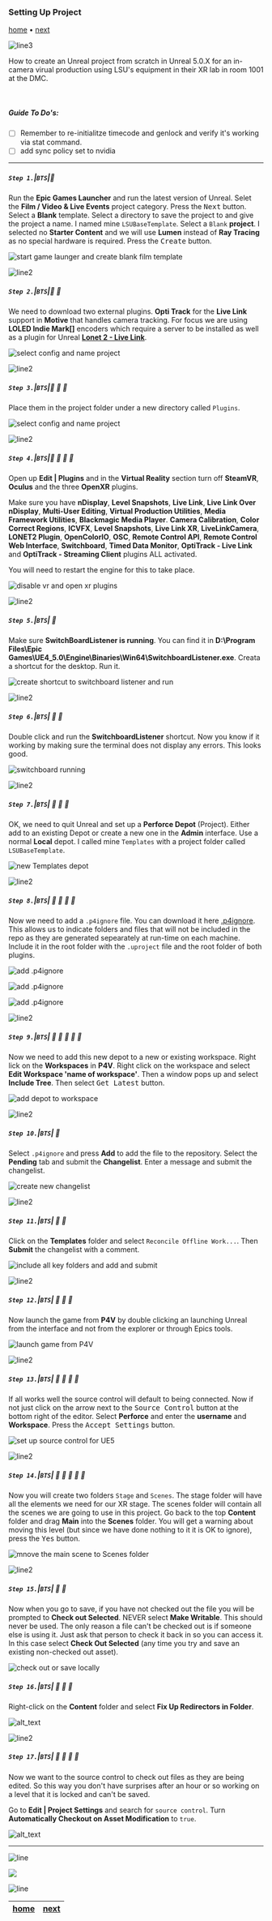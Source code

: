 ### Setting Up Project

[home](../README.md#user-content-gms2-background-tiles--sprites---table-of-contents) • [next](../ndisplay5-config/README.md#user-content-ndisplay-config)</sub>

![line3](../images/line3.png)

How to create an Unreal project from scratch in Unreal 5.0.X for an in-camera virual production using LSU's equipment in their XR lab in room 1001 at the DMC.

<br>

##### Guide To Do's:
- [ ] Remember to re-initialitze timecode and genlock and verify it's working via stat command.
- [ ] add sync policy set to nvidia

---

##### `Step 1.`\|`BTS`|:small_blue_diamond:

Run the **Epic Games Launcher** and run the latest version of Unreal. Selet the **Film / Video & Live Events** project category.  Press the <kbd>Next</kbd> button. Select a **Blank** template. Select a directory to save the project to and give the project a name. I named mine `LSUBaseTemplate`.  Select a `Blank` **project**. I selected no **Starter Content** and we will use **Lumen** instead of **Ray Tracing** as no special hardware is required. Press the <kbd>Create</kbd> button. 

![start game launger and create blank film template](images/SelectNewProject.png)

![line2](../images/line2.png)

##### `Step 2.`\|`BTS`|:small_blue_diamond: :small_blue_diamond: 

We need to download two external plugins. **Opti Track** for the **Live Link** support in **Motive** that handles camera tracking. For focus we are using **LOLED Indie Mark[]** encoders which require a server to be installed as well as a plugin for Unreal **[Lonet 2 - Live Link](https://loledvirtual.com/documentation/software-downloads/files)**.

![select config and name project](images/twoExternalPlugins.png)

![line2](../images/line2.png)

##### `Step 3.`\|`BTS`|:small_blue_diamond: :small_blue_diamond: :small_blue_diamond:

Place them in the project folder under a new directory called `Plugins`.

![select config and name project](images/externalPlugins.png)


![line2](../images/line2.png)

##### `Step 4.`\|`BTS`|:small_blue_diamond: :small_blue_diamond: :small_blue_diamond: :small_blue_diamond:

Open up **Edit | Plugins** and in the **Virtual Reality** section turn off **SteamVR**, **Oculus** and the three **OpenXR** plugins.  

Make sure you have **nDisplay**, **Level Snapshots**, **Live Link**, **Live Link Over nDisplay**, **Multi-User Editing**, **Virtual Production Utilities**, **Media Framework Utilities**, **Blackmagic Media Player**. **Camera Calibration**, **Color Correct Regions**, **ICVFX**, **Level Snapshots**, **Live Link XR**, **LiveLinkCamera**, **LONET2 Plugin**, **OpenColorIO**, **OSC**, **Remote Control API**, **Remote Control Web Interface**, **Switchboard**, **Timed Data Monitor**, **OptiTrack - Live Link** and **OptiTrack - Streaming Client** plugins ALL activated.

You will need to restart the engine for this to take place.

![disable vr and open xr plugins](images/undoPlugins.png)

![line2](../images/line2.png)

##### `Step 5.`\|`BTS`| :small_orange_diamond:

Make sure **SwitchBoardListener is running**.  You can find it in **D:\Program Files\Epic Games\UE4_5.0\Engine\Binaries\Win64\SwitchboardListener.exe**.  Creata a shortcut for the desktop.  Run it.


![create shortcut to switchboard listener and run](images/createDepotP4.png)

![line2](../images/line2.png)

##### `Step 6.`\|`BTS`| :small_orange_diamond: :small_blue_diamond:

Double click and run the **SwitchboardListener** shortcut. Now you know if it working by making sure the terminal does not display any errors.  This looks good.

![switchboard running](images/switchBoardRunning.PNG)

![line2](../images/line2.png)

##### `Step 7.`\|`BTS`| :small_orange_diamond: :small_blue_diamond: :small_blue_diamond:

OK, we need to quit Unreal and set up a **Perforce Depot** (Project).  Either add to an existing Depot or create a new one in the **Admin** interface.  Use a normal **Local** depot. I called mine `Templates` with a project folder called `LSUBaseTemplate`. 

![new Templates depot](images/shortCut.png)


![line2](../images/line2.png)

##### `Step 8.`\|`BTS`| :small_orange_diamond: :small_blue_diamond: :small_blue_diamond: :small_blue_diamond:

Now we need to add a `.p4ignore` file.  You can download it here [.p4ignore](files/.p4ignore). This allows us to indicate folders and files that will not be included in the repo as they are generated sepearately at run-time on each machine. Include it in the root folder with the `.uproject` file and the root folder of both plugins.

![add .p4ignore](images/p4Ignore.png)

![add .p4ignore](images/p4plugin2.png)

![add .p4ignore](images/p4plugin3.png)

![line2](../images/line2.png)

##### `Step 9.`\|`BTS`| :small_orange_diamond: :small_blue_diamond: :small_blue_diamond: :small_blue_diamond: :small_blue_diamond:

Now we need to add this new depot to a new or existing workspace. Right lick on the **Workspaces** in **P4V**. Right click on the workspace and select **Edit Workspace 'name of workspace'**. Then a window pops up and select **Include Tree**. Then select <kbd>Get Latest</kbd> button.

![add depot to workspace](images/SetDepotToWorkspace.png)

![line2](../images/line2.png)

##### `Step 10.`\|`BTS`| :large_blue_diamond:

Select `.p4ignore` and press **Add** to add the file to the repository.  Select the **Pending** tab and submit the **Changelist**. Enter a message and submit the changelist.

![create new changelist](images/newChangelist.png)

![line2](../images/line2.png)

##### `Step 11.`\|`BTS`| :large_blue_diamond: :small_blue_diamond: 

Click on the **Templates** folder and select `Reconcile Offline Work...`.  Then **Submit** the changelist with a comment.

![include all key folders and add and submit](images/addKeyFolders.png)

![line2](../images/line2.png)


##### `Step 12.`\|`BTS`| :large_blue_diamond: :small_blue_diamond: :small_blue_diamond: 

Now launch the game from **P4V** by double clicking an launching Unreal from the interface and not from the explorer or through Epics tools.

![launch game from P4V](images/runGameFromP4V.png)

![line2](../images/line2.png)

##### `Step 13.`\|`BTS`| :large_blue_diamond: :small_blue_diamond: :small_blue_diamond:  :small_blue_diamond: 

If all works well the source control will default to being connected.  Now if not just click on the arrow next to the <kbd>Source Control</kbd> button at the bottom right of the editor. Select **Perforce** and enter the **username** and **Workspace**. Press the <kbd>Accept Settings</kbd> button.

![set up source control for UE5](images/SetUpSourceControl.png)

![line2](../images/line2.png)

##### `Step 14.`\|`BTS`| :large_blue_diamond: :small_blue_diamond: :small_blue_diamond: :small_blue_diamond:  :small_blue_diamond: 

Now you will create two folders `Stage` and `Scenes`.  The stage folder will have all the elements we need for our XR stage.  The scenes folder will contain all the scenes we are going to use in this project.  Go back to the top **Content** folder and drag **Main** into the **Scenes** folder.  You will get a warning about moving this level (but since we have done nothing to it it is OK to ignore), press the <kbd>Yes</kbd> button.

![mnove the main scene to Scenes folder](images/moveMainScene.png)

![line2](../images/line2.png)

##### `Step 15.`\|`BTS`| :large_blue_diamond: :small_orange_diamond: 

Now when you go to save, if you have not checked out the file you will be prompted to 
**Check out Selected**. NEVER select **Make Writable**.  This should never be used.  The only reason a file can't be checked out is if someone else is using it.  Just ask that person to check it back in so you can access it. In this case select **Check Out Selected** (any time you try and save an existing non-checked out asset).

![check out or save locally](images/checkoutSelected.png)

##### `Step 16.`\|`BTS`| :large_blue_diamond: :small_orange_diamond:   :small_blue_diamond: 

Right-click on the **Content** folder and select **Fix Up Redirectors in Folder**.

![alt_text](images/fixRedirects.png)

![line2](../images/line2.png)

##### `Step 17.`\|`BTS`| :large_blue_diamond: :small_orange_diamond: :small_blue_diamond: :small_blue_diamond:

Now we want to the source control to check out files as they are being edited.  So this way you don't have surprises after an hour or so working on a level that it is locked and can't be saved.

Go to **Edit | Project Settings** and search for `source control`.  Turn **Automatically Checkout on Asset Modification** to `true`.

![alt_text](images/autoCheckOut.png)



___


![line](../images/line.png)

![](images/nextNDisplay.png)

![line](../images/line.png)

| [home](../README.md#user-content-gms2-background-tiles--sprites---table-of-contents) | [next](../ndisplay5-config/README.md#user-content-ndisplay-config)|
|---|---|
